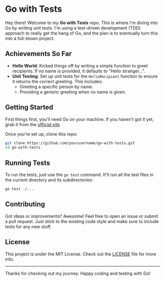 # Go with Tests

Hey there! Welcome to my **Go with Tests** repo. This is where I'm diving into Go by writing unit tests. I'm using a test-driven development (TDD) approach to really get the hang of Go, and the plan is to eventually turn this into a full-blown project.

## Achievements So Far

- **Hello World**: Kicked things off by writing a simple function to greet recipients. If no name is provided, it defaults to "Hello stranger...".
- **Unit Testing**: Set up unit tests for the `HelloRecipient` function to ensure it returns the correct greeting. This includes:
  - Greeting a specific person by name.
  - Providing a generic greeting when no name is given.

## Getting Started

First things first, you'll need Go on your machine. If you haven't got it yet, grab it from the [official site](https://golang.org/dl/).

Once you're set up, clone this repo:

```bash
git clone https://github.com/yourusername/go-with-tests.git
cd go-with-tests
```

## Running Tests

To run the tests, just use the `go test` command. It'll run all the test files in the current directory and its subdirectories:

```bash
go test ./...
```

## Contributing

Got ideas or improvements? Awesome! Feel free to open an issue or submit a pull request. Just stick to the existing code style and make sure to include tests for any new stuff.

## License

This project is under the MIT License. Check out the [LICENSE](LICENSE) file for more info.

---

Thanks for checking out my journey. Happy coding and testing with Go!
